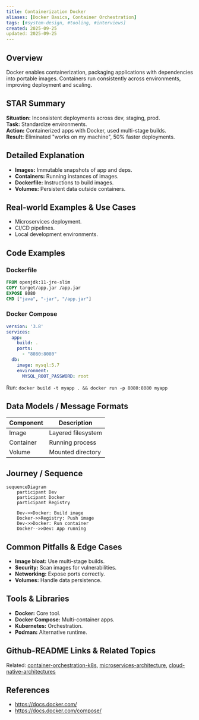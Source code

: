 ```yaml
---
title: Containerization Docker
aliases: [Docker Basics, Container Orchestration]
tags: [#system-design, #tooling, #interviews]
created: 2025-09-25
updated: 2025-09-25
---
```


## Overview
Docker enables containerization, packaging applications with dependencies into portable images. Containers run consistently across environments, improving deployment and scaling.

## STAR Summary
**Situation:** Inconsistent deployments across dev, staging, prod.  
**Task:** Standardize environments.  
**Action:** Containerized apps with Docker, used multi-stage builds.  
**Result:** Eliminated "works on my machine", 50% faster deployments.

## Detailed Explanation
- **Images:** Immutable snapshots of app and deps.
- **Containers:** Running instances of images.
- **Dockerfile:** Instructions to build images.
- **Volumes:** Persistent data outside containers.

## Real-world Examples & Use Cases
- Microservices deployment.
- CI/CD pipelines.
- Local development environments.

## Code Examples
### Dockerfile
```dockerfile
FROM openjdk:11-jre-slim
COPY target/app.jar /app.jar
EXPOSE 8080
CMD ["java", "-jar", "/app.jar"]
```

### Docker Compose
```yaml
version: '3.8'
services:
  app:
    build: .
    ports:
      - "8080:8080"
  db:
    image: mysql:5.7
    environment:
      MYSQL_ROOT_PASSWORD: root
```

Run: `docker build -t myapp . && docker run -p 8080:8080 myapp`

## Data Models / Message Formats
| Component | Description |
|-----------|-------------|
| Image | Layered filesystem |
| Container | Running process |
| Volume | Mounted directory |

## Journey / Sequence
```mermaid
sequenceDiagram
    participant Dev
    participant Docker
    participant Registry

    Dev->>Docker: Build image
    Docker->>Registry: Push image
    Dev->>Docker: Run container
    Docker-->>Dev: App running
```

## Common Pitfalls & Edge Cases
- **Image bloat:** Use multi-stage builds.
- **Security:** Scan images for vulnerabilities.
- **Networking:** Expose ports correctly.
- **Volumes:** Handle data persistence.

## Tools & Libraries
- **Docker:** Core tool.
- **Docker Compose:** Multi-container apps.
- **Kubernetes:** Orchestration.
- **Podman:** Alternative runtime.

## Github-README Links & Related Topics
Related: [container-orchestration-k8s](../container-orchestration-k8s/), [microservices-architecture](../microservices-architecture/), [cloud-native-architectures](../cloud-native-architectures/)

## References
- https://docs.docker.com/
- https://docs.docker.com/compose/